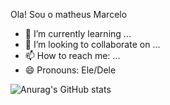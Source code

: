 Ola! Sou o matheus Marcelo


- 🌱 I’m currently learning ...
- 👯 I’m looking to collaborate on ...
- 📫 How to reach me: ...
- 😄 Pronouns: Ele/Dele


![Anurag's GitHub stats](https://github-readme-stats.vercel.app/api?username=MathNRT&show_icons=true&theme=transparent)

